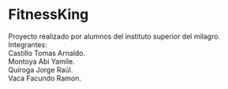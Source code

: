 # FitnessKing  
Proyecto realizado por alumnos del instituto superior del milagro.  
Integrantes:  
Castillo Tomas Arnaldo.  
Montoya Abi Yamile.  
Quiroga Jorge Raúl.  
Vaca Facundo Ramon.  
